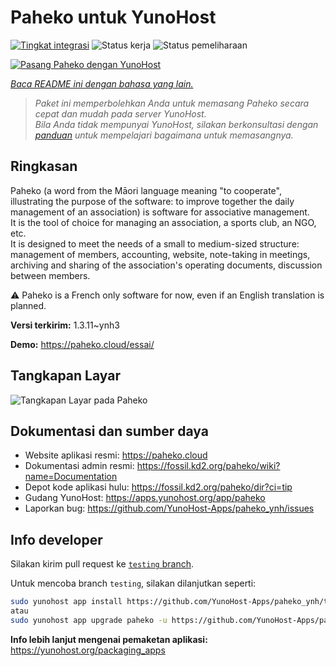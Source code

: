 <!--
N.B.: README ini dibuat secara otomatis oleh <https://github.com/YunoHost/apps/tree/master/tools/readme_generator>
Ini TIDAK boleh diedit dengan tangan.
-->

# Paheko untuk YunoHost

[![Tingkat integrasi](https://dash.yunohost.org/integration/paheko.svg)](https://ci-apps.yunohost.org/ci/apps/paheko/) ![Status kerja](https://ci-apps.yunohost.org/ci/badges/paheko.status.svg) ![Status pemeliharaan](https://ci-apps.yunohost.org/ci/badges/paheko.maintain.svg)

[![Pasang Paheko dengan YunoHost](https://install-app.yunohost.org/install-with-yunohost.svg)](https://install-app.yunohost.org/?app=paheko)

*[Baca README ini dengan bahasa yang lain.](./ALL_README.md)*

> *Paket ini memperbolehkan Anda untuk memasang Paheko secara cepat dan mudah pada server YunoHost.*  
> *Bila Anda tidak mempunyai YunoHost, silakan berkonsultasi dengan [panduan](https://yunohost.org/install) untuk mempelajari bagaimana untuk memasangnya.*

## Ringkasan

Paheko (a word from the Māori language meaning "to cooperate", illustrating the purpose of the software: to improve together the daily management of an association) is software for associative management.  
It is the tool of choice for managing an association, a sports club, an NGO, etc.  
It is designed to meet the needs of a small to medium-sized structure: management of members, accounting, website, note-taking in meetings, archiving and sharing of the association's operating documents, discussion between members.

⚠️ Paheko is a French only software for now, even if an English translation is planned.


**Versi terkirim:** 1.3.11~ynh3

**Demo:** <https://paheko.cloud/essai/>

## Tangkapan Layar

![Tangkapan Layar pada Paheko](./doc/screenshots/screenshot.png)

## Dokumentasi dan sumber daya

- Website aplikasi resmi: <https://paheko.cloud>
- Dokumentasi admin resmi: <https://fossil.kd2.org/paheko/wiki?name=Documentation>
- Depot kode aplikasi hulu: <https://fossil.kd2.org/paheko/dir?ci=tip>
- Gudang YunoHost: <https://apps.yunohost.org/app/paheko>
- Laporkan bug: <https://github.com/YunoHost-Apps/paheko_ynh/issues>

## Info developer

Silakan kirim pull request ke [`testing` branch](https://github.com/YunoHost-Apps/paheko_ynh/tree/testing).

Untuk mencoba branch `testing`, silakan dilanjutkan seperti:

```bash
sudo yunohost app install https://github.com/YunoHost-Apps/paheko_ynh/tree/testing --debug
atau
sudo yunohost app upgrade paheko -u https://github.com/YunoHost-Apps/paheko_ynh/tree/testing --debug
```

**Info lebih lanjut mengenai pemaketan aplikasi:** <https://yunohost.org/packaging_apps>
